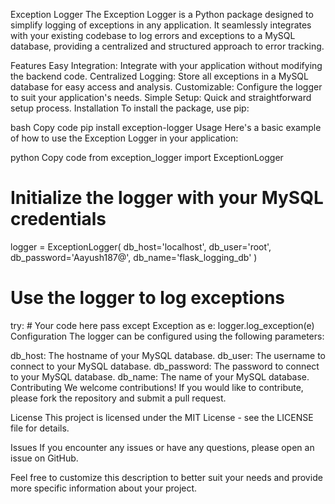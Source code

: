 Exception Logger
The Exception Logger is a Python package designed to simplify logging of exceptions in any application. It seamlessly integrates with your existing codebase to log errors and exceptions to a MySQL database, providing a centralized and structured approach to error tracking.

Features
Easy Integration: Integrate with your application without modifying the backend code.
Centralized Logging: Store all exceptions in a MySQL database for easy access and analysis.
Customizable: Configure the logger to suit your application's needs.
Simple Setup: Quick and straightforward setup process.
Installation
To install the package, use pip:

bash
Copy code
pip install exception-logger
Usage
Here's a basic example of how to use the Exception Logger in your application:

python
Copy code
from exception_logger import ExceptionLogger

# Initialize the logger with your MySQL credentials
logger = ExceptionLogger(
    db_host='localhost',
    db_user='root',
    db_password='Aayush187@',
    db_name='flask_logging_db'
)

# Use the logger to log exceptions
try:
    # Your code here
    pass
except Exception as e:
    logger.log_exception(e)
Configuration
The logger can be configured using the following parameters:

db_host: The hostname of your MySQL database.
db_user: The username to connect to your MySQL database.
db_password: The password to connect to your MySQL database.
db_name: The name of your MySQL database.
Contributing
We welcome contributions! If you would like to contribute, please fork the repository and submit a pull request.

License
This project is licensed under the MIT License - see the LICENSE file for details.

Issues
If you encounter any issues or have any questions, please open an issue on GitHub.

Feel free to customize this description to better suit your needs and provide more specific information about your project.
